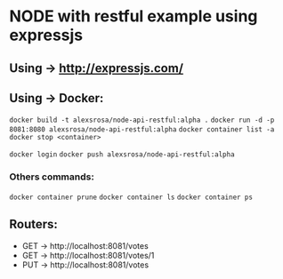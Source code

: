 # NODE with restful example using expressjs

## Using -> http://expressjs.com/

## Using -> Docker:
``` docker build -t alexsrosa/node-api-restful:alpha . ``` 
``` docker run -d -p 8081:8080 alexsrosa/node-api-restful:alpha ``` 
``` docker container list -a ``` 
``` docker stop <container> ``` 

``` docker login ``` 
``` docker push alexsrosa/node-api-restful:alpha ``` 

### Others commands:
``` docker container prune ``` 
``` docker container ls ``` 
``` docker container ps ``` 

## Routers: 
- GET -> http://localhost:8081/votes
- GET -> http://localhost:8081/votes/1
- PUT -> http://localhost:8081/votes